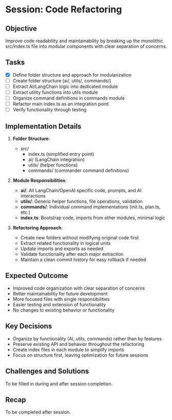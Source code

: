 # Session: Code Refactoring

## Objective

Improve code readability and maintainability by breaking up the monolithic src/index.ts file into modular components with clear separation of concerns.

## Tasks

- [x] Define folder structure and approach for modularization
- [ ] Create folder structure (ai/, utils/, commands/)
- [ ] Extract AI/LangChain logic into dedicated module
- [ ] Extract utility functions into utils module
- [ ] Organize command definitions in commands module
- [ ] Refactor main index.ts as an integration point
- [ ] Verify functionality through testing

## Implementation Details

1. **Folder Structure**:

   - src/
     - index.ts (simplified entry point)
     - ai/ (LangChain integration)
     - utils/ (helper functions)
     - commands/ (commander command definitions)

2. **Module Responsibilities**:

   - **ai/**: All LangChain/OpenAI specific code, prompts, and AI interactions
   - **utils/**: Generic helper functions, file operations, validation
   - **commands/**: Individual command implementations (init.ts, plan.ts, etc.)
   - **index.ts**: Bootstrap code, imports from other modules, minimal logic

3. **Refactoring Approach**:
   - Create new folders without modifying original code first
   - Extract related functionality in logical units
   - Update imports and exports as needed
   - Validate functionality after each major extraction
   - Maintain a clean commit history for easy rollback if needed

## Expected Outcome

- Improved code organization with clear separation of concerns
- Better maintainability for future development
- More focused files with single responsibilities
- Easier testing and extension of functionality
- No changes to existing behavior or functionality

## Key Decisions

- Organize by functionality (AI, utils, commands) rather than by features
- Preserve existing API and behavior throughout the refactoring
- Create index files in each module to simplify imports
- Focus on structure first, leaving optimization for future sessions

## Challenges and Solutions

To be filled in during and after session completion.

## Recap

To be completed after session.
